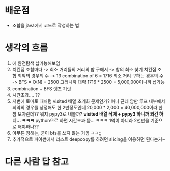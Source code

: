 # 배운점
- 조합을 java에서 코드로 작성하는 법

# 생각의 흐름
1. 에 완전탐색 삽가능해보임
2. 치킨집 조합마다 -> 최소 거리들의 거리의 합 구해서 -> 합의 최소 찾기
치킨집 조합 최악의 경우의 수 -> 13 combination of 6 = 1716
최소 거리 구하는 경우의 수 -> BFS = O(N) = 2500
그러니까 대략 1716 * 2500 = 5,000,000이니까 삽가능
4. combination + BFS 렛츠 기릿
5. 시간초과.... ??
6. 저번에 토마토 때처럼 visited 배열 초기화 문제인가?
아니 근데 암만 루프 내부에서 최악의 경우를 상정해도 한 2만정도인데
20,000 * 2,000 = 40,000,000이라
한참 모자란데?? 뭐지 pypy3로 내볼까?
**visited 배열 삭제 + pypy3 하니까 되긴 하네... ㅋㅋㅋ**
python으로 하면 시간초과 뜸... ㅋㅋㅋ
1억이 아니라 2천만을 기준으로 해야하나??
7. 아무튼 정해는, 굳이 bfs를 쓰지 않는 거임 ㅋㅋ;;
8. 추가적으로 파이썬에서 리스트 deepcopy를 하려면 slicing을 이용하면 된다는거~
   
# 다른 사람 답 참고
